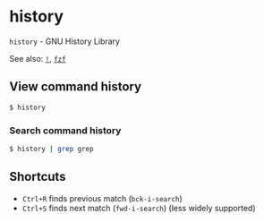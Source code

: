 # history

`history` - GNU History Library

See also: [`!`](!.md), [`fzf`](fzf.md)

## View command history
```bash
$ history
```

### Search command history
```bash
$ history | grep grep
```

## Shortcuts
- `Ctrl+R` finds previous match (`bck-i-search`) 
- `Ctrl+S` finds next match     (`fwd-i-search`) (less widely supported)
